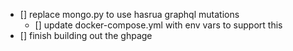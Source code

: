 - [] replace mongo.py to use hasrua graphql mutations
    - [] update docker-compose.yml with env vars to support this
- [] finish building out the ghpage